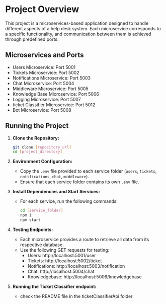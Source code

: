 # Project Overview

This project is a microservices-based application designed to handle different aspects of a help desk system. Each microservice corresponds to a specific functionality, and communication between them is achieved through predefined ports.

## Microservices and Ports

- Users Microservice: Port 5001
- Tickets Microservice: Port 5002
- Notifications Microservice: Port 5003
- Chat Microservice: Port 5004
- Middleware Microservice: Port 5005
- Knowledge Base Microservice: Port 5006
- Logging Microservice: Port 5007
-  ticket Classifier Microservice: Port 5012
- Bot Microservice: Port 5008 

## Running the Project

1. **Clone the Repository:**

   ```bash
   git clone [repository_url]
   cd [project_directory]
   ```

2. **Environment Configuration:**

   -  Copy the `.env` file provided to each service folder (`users`, `tickets`, `notifications`, `chat`, `middleware`).
   -  Ensure that each service folder contains its own `.env` file.

3. **Install Dependencies and Start Services:**

   -  For each service, run the following commands:
      ```bash
      cd [service_folder]
      npm i
      npm start
      ```

4. **Testing Endpoints:**

   -  Each microservice provides a route to retrieve all data from its respective database.
   -  Use the following GET requests for testing:
      -  Users: http://localhost:5001/user
      -  Tickets: http://localhost:5002/ticket
      -  Notifications: http://localhost:5003/notification
      -  Chat: http://localhost:5004/chat
      -  Knowledgebase: http://localhost:5006/knowledgebase

5. **Running the Ticket Classifier endpoint:**
   -  check the README file in the ticketClassifierApi folder
